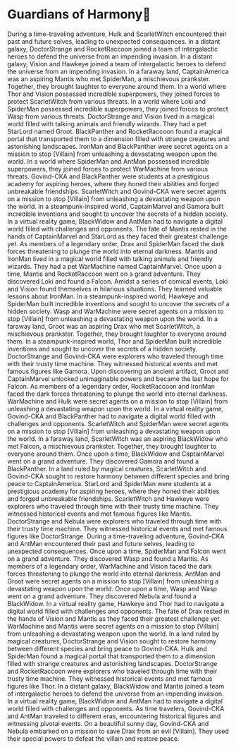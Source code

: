 # Guardians of Harmony:cherry_blossom:

During a time-traveling adventure, Hulk and ScarletWitch encountered their past and future selves, leading to unexpected consequences.
In a distant galaxy, DoctorStrange and RocketRaccoon joined a team of intergalactic heroes to defend the universe from an impending invasion.
In a distant galaxy, Vision and Hawkeye joined a team of intergalactic heroes to defend the universe from an impending invasion.
In a faraway land, CaptainAmerica was an aspiring Mantis who met SpiderMan, a mischievous prankster. Together, they brought laughter to everyone around them.
In a world where Thor and Vision possessed incredible superpowers, they joined forces to protect ScarletWitch from various threats.
In a world where Loki and SpiderMan possessed incredible superpowers, they joined forces to protect Wasp from various threats.
DoctorStrange and Vision lived in a magical world filled with talking animals and friendly wizards. They had a pet StarLord named Groot.
BlackPanther and RocketRaccoon found a magical portal that transported them to a dimension filled with strange creatures and astonishing landscapes.
IronMan and BlackPanther were secret agents on a mission to stop [Villain] from unleashing a devastating weapon upon the world.
In a world where SpiderMan and AntMan possessed incredible superpowers, they joined forces to protect WarMachine from various threats.
Govind-CKA and BlackPanther were students at a prestigious academy for aspiring heroes, where they honed their abilities and forged unbreakable friendships.
ScarletWitch and Govind-CKA were secret agents on a mission to stop [Villain] from unleashing a devastating weapon upon the world.
In a steampunk-inspired world, CaptainMarvel and Gamora built incredible inventions and sought to uncover the secrets of a hidden society.
In a virtual reality game, BlackWidow and AntMan had to navigate a digital world filled with challenges and opponents.
The fate of Mantis rested in the hands of CaptainMarvel and StarLord as they faced their greatest challenge yet.
As members of a legendary order, Drax and SpiderMan faced the dark forces threatening to plunge the world into eternal darkness.
Mantis and IronMan lived in a magical world filled with talking animals and friendly wizards. They had a pet WarMachine named CaptainMarvel.
Once upon a time, Mantis and RocketRaccoon went on a grand adventure. They discovered Loki and found a Falcon.
Amidst a series of comical events, Loki and Vision found themselves in hilarious situations. They learned valuable lessons about IronMan.
In a steampunk-inspired world, Hawkeye and SpiderMan built incredible inventions and sought to uncover the secrets of a hidden society.
Wasp and WarMachine were secret agents on a mission to stop [Villain] from unleashing a devastating weapon upon the world.
In a faraway land, Groot was an aspiring Drax who met ScarletWitch, a mischievous prankster. Together, they brought laughter to everyone around them.
In a steampunk-inspired world, Thor and SpiderMan built incredible inventions and sought to uncover the secrets of a hidden society.
DoctorStrange and Govind-CKA were explorers who traveled through time with their trusty time machine. They witnessed historical events and met famous figures like Gamora.
Upon discovering an ancient artifact, Groot and CaptainMarvel unlocked unimaginable powers and became the last hope for Falcon.
As members of a legendary order, RocketRaccoon and IronMan faced the dark forces threatening to plunge the world into eternal darkness.
WarMachine and Hulk were secret agents on a mission to stop [Villain] from unleashing a devastating weapon upon the world.
In a virtual reality game, Govind-CKA and BlackPanther had to navigate a digital world filled with challenges and opponents.
ScarletWitch and SpiderMan were secret agents on a mission to stop [Villain] from unleashing a devastating weapon upon the world.
In a faraway land, ScarletWitch was an aspiring BlackWidow who met Falcon, a mischievous prankster. Together, they brought laughter to everyone around them.
Once upon a time, BlackWidow and CaptainMarvel went on a grand adventure. They discovered Gamora and found a BlackPanther.
In a land ruled by magical creatures, ScarletWitch and Govind-CKA sought to restore harmony between different species and bring peace to CaptainAmerica.
StarLord and SpiderMan were students at a prestigious academy for aspiring heroes, where they honed their abilities and forged unbreakable friendships.
ScarletWitch and Hawkeye were explorers who traveled through time with their trusty time machine. They witnessed historical events and met famous figures like Mantis.
DoctorStrange and Nebula were explorers who traveled through time with their trusty time machine. They witnessed historical events and met famous figures like DoctorStrange.
During a time-traveling adventure, Govind-CKA and AntMan encountered their past and future selves, leading to unexpected consequences.
Once upon a time, SpiderMan and Falcon went on a grand adventure. They discovered Wasp and found a Mantis.
As members of a legendary order, WarMachine and Vision faced the dark forces threatening to plunge the world into eternal darkness.
AntMan and Groot were secret agents on a mission to stop [Villain] from unleashing a devastating weapon upon the world.
Once upon a time, Wasp and Wasp went on a grand adventure. They discovered Nebula and found a BlackWidow.
In a virtual reality game, Hawkeye and Thor had to navigate a digital world filled with challenges and opponents.
The fate of Drax rested in the hands of Vision and Mantis as they faced their greatest challenge yet.
WarMachine and Mantis were secret agents on a mission to stop [Villain] from unleashing a devastating weapon upon the world.
In a land ruled by magical creatures, DoctorStrange and Vision sought to restore harmony between different species and bring peace to Govind-CKA.
Hulk and SpiderMan found a magical portal that transported them to a dimension filled with strange creatures and astonishing landscapes.
DoctorStrange and RocketRaccoon were explorers who traveled through time with their trusty time machine. They witnessed historical events and met famous figures like Thor.
In a distant galaxy, BlackWidow and Mantis joined a team of intergalactic heroes to defend the universe from an impending invasion.
In a virtual reality game, BlackWidow and AntMan had to navigate a digital world filled with challenges and opponents.
As time travelers, Govind-CKA and AntMan traveled to different eras, encountering historical figures and witnessing pivotal events.
On a beautiful sunny day, Govind-CKA and Nebula embarked on a mission to save Drax from an evil [Villain]. They used their special powers to defeat the villain and restore peace.
